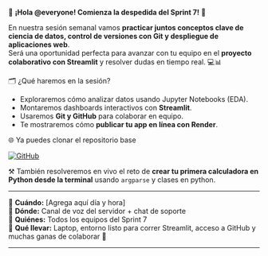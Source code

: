 🎉 **¡Hola @everyone! Comienza la despedida del  Sprint 7!** 🚀

En nuestra sesión semanal vamos  **practicar juntos conceptos clave de ciencia de datos, control de versiones con Git y despliegue de aplicaciones web**.  
Será una oportunidad perfecta para avanzar con tu equipo en el **proyecto colaborativo con Streamlit** y resolver dudas en tiempo real. 💻📊

🗂️ ¿Qué haremos en la sesión?
- Exploraremos cómo analizar datos usando Jupyter Notebooks (EDA).
- Montaremos dashboards interactivos con **Streamlit**.
- Usaremos **Git y GitHub** para colaborar en equipo.
- Te mostraremos cómo **publicar tu app en línea con Render**.

🌐 Ya puedes clonar el repositorio base 

[![GitHub](https://img.shields.io/badge/GitHub-Proyecto--Sprint%207-181717?logo=github)](https://github.com/Roms-tripleten/sp7_colaborative_project/tree/main)



⚒️ También resolveremos en vivo el reto de **crear tu primera calculadora en Python desde la terminal** usando `argparse` y clases en python.

---

📅 **Cuándo:** [Agrega aquí día y hora]  
📍 **Dónde:** Canal de voz del servidor + chat de soporte  
👥 **Quiénes:** Todos los equipos del Sprint 7  
📌 **Qué llevar:** Laptop, entorno listo para correr Streamlit, acceso a GitHub y muchas ganas de colaborar 🙌

---


